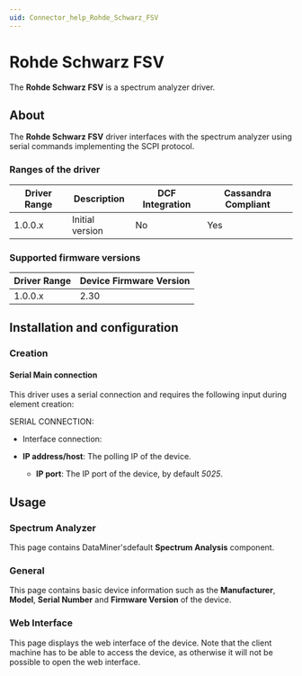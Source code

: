 ```yaml
---
uid: Connector_help_Rohde_Schwarz_FSV
---
```


# Rohde Schwarz FSV

The **Rohde Schwarz FSV** is a spectrum analyzer driver.

## About

The **Rohde Schwarz FSV** driver interfaces with the spectrum analyzer using serial commands implementing the SCPI protocol.

### Ranges of the driver

| **Driver Range** | **Description** | **DCF Integration** | **Cassandra Compliant** |
|------------------|-----------------|---------------------|-------------------------|
| 1.0.0.x          | Initial version | No                  | Yes                     |

### Supported firmware versions

| **Driver Range** | **Device Firmware Version** |
|------------------|-----------------------------|
| 1.0.0.x          | 2.30                        |

## Installation and configuration

### Creation

#### Serial Main connection

This driver uses a serial connection and requires the following input during element creation:

SERIAL CONNECTION:

- Interface connection:

- **IP address/host**: The polling IP of the device.
  - **IP port**: The IP port of the device, by default *5025*.

## Usage

### Spectrum Analyzer

This page contains DataMiner'sdefault **Spectrum Analysis** component.

### General

This page contains basic device information such as the **Manufacturer**, **Model**, **Serial Number** and **Firmware Version** of the device.

### Web Interface

This page displays the web interface of the device. Note that the client machine has to be able to access the device, as otherwise it will not be possible to open the web interface.
